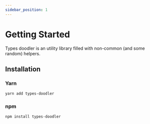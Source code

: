 ```yaml
---
sidebar_position: 1
---
```


# Getting Started

Types doodler is an utility library filled with non-common (and some random) helpers.

## Installation

### Yarn

```bash
yarn add types-doodler
```

### npm

```bash
npm install types-doodler
```
